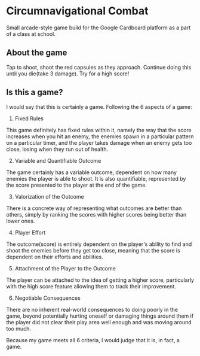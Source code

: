 # Circumnavigational Combat

Small arcade-style game build for the Google Cardboard platform as a part of a class at school.

## About the game

Tap to shoot, shoot the red capsules as they approach. Continue doing this until you die(take 3 damage). Try for a high score!

## Is this a game?

I would say that this is certainly a game. Following the 6 aspects of a game:

1) Fixed Rules

This game definitely has fixed rules within it, namely the way that the score increases when you hit an enemy, the enemies spawn in a particular pattern on a particular timer, and the player takes damage when an enemy gets too close, losing when they run out of health.

2) Variable and Quantifiable Outcome

The game certainly has a variable outcome, dependent on how many enemies the player is able to shoot. It is also quantifiable, represented by the score presented to the player at the end of the game.

3) Valorization of the Outcome

There is a concrete way of representing what outcomes are better than others, simply by ranking the scores with higher scores being better than lower ones.

4) Player Effort

The outcome(score) is entirely dependent on the player's ability to find and shoot the enemies before they get too close, meaning that the score is dependent on their efforts and abilities.

5) Attachment of the Player to the Outcome

The player can be attached to the idea of getting a higher score, particularly with the high score feature allowing them to track their improvement.

6) Negotiable Consequences

There are no inherent real-world consequences to doing poorly in the game, beyond potentially hurting oneself or damaging things around them if the player did not clear their play area well enough and was moving around too much.

Because my game meets all 6 criteria, I would judge that it is, in fact, a game.
